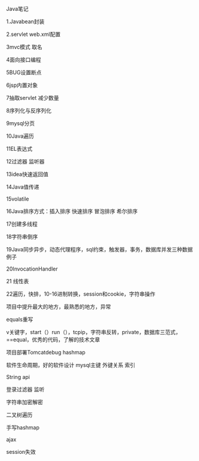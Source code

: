 Java笔记

1.Javabean封装

2.servlet web.xml配置

3mvc模式 取名

4面向接口编程

5BUG设置断点

6jsp内置对象

7抽取servlet 减少数量

8序列化与反序列化

9mysql分页

10Java遍历

11EL表达式

12过滤器 监听器

13idea快速返回值

14Java值传递

15volatile

16Java排序方式：插入排序 快速排序 冒泡排序 希尔排序

17创建多线程

18字符串倒序

19Java同步异步，动态代理程序，sql约束，触发器，事务，数据库并发三种数据例子

20InvocationHandler

21 线性表

22遍历，快排，10-16进制转换，session和cookie，字符串操作

项目中提升最大的地方，最熟悉的地方，异常

equals重写

v关键字，start（）run（），tcpip，字符串反转，private，数据库三范式，==equal，优秀的代码，了解的技术文章

项目部署Tomcatdebug
hashmap

软件生命周期，好的软件设计
mysql主键 外键关系 索引

String api

登录过滤器 监听

字符串加密解密

二叉树遍历

手写hashmap

ajax

session失效